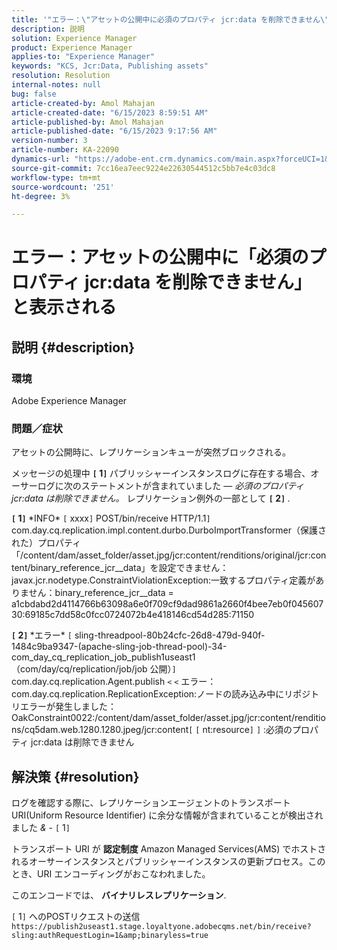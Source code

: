 ```yaml
---
title: '"エラー：\"アセットの公開中に必須のプロパティ jcr:data を削除できません\"'
description: 説明
solution: Experience Manager
product: Experience Manager
applies-to: "Experience Manager"
keywords: "KCS, Jcr:Data, Publishing assets"
resolution: Resolution
internal-notes: null
bug: false
article-created-by: Amol Mahajan
article-created-date: "6/15/2023 8:59:51 AM"
article-published-by: Amol Mahajan
article-published-date: "6/15/2023 9:17:56 AM"
version-number: 3
article-number: KA-22090
dynamics-url: "https://adobe-ent.crm.dynamics.com/main.aspx?forceUCI=1&pagetype=entityrecord&etn=knowledgearticle&id=46c889f6-5a0b-ee11-8f6e-6045bd0065f9"
source-git-commit: 7cc16ea7eec9224e22630544512c5bb7e4c03dc8
workflow-type: tm+mt
source-wordcount: '251'
ht-degree: 3%

---
```


# エラー：アセットの公開中に「必須のプロパティ jcr:data を削除できません」と表示される

## 説明 {#description}


### <b>環境</b>

Adobe Experience Manager



### <b>問題／症状</b>

アセットの公開時に、レプリケーションキューが突然ブロックされる。

メッセージの処理中 <b>`[` 1`]` </b> パブリッシャーインスタンスログに存在する場合、オーサーログに次のステートメントが含まれていました — *必須のプロパティ jcr:data は削除できません。* レプリケーション例外の一部として <b>`[` 2`]` </b>.


<b>`[` 1`]` </b> \*INFO\* `[` xxxx`]`  POST/bin/receive HTTP/1.1`]`  com.day.cq.replication.impl.content.durbo.DurboImportTransformer（保護された）プロパティ「/content/dam/asset_folder/asset.jpg/jcr:content/renditions/original/jcr:content/binary_reference_jcr__data」を設定できません：javax.jcr.nodetype.ConstraintViolationException:一致するプロパティ定義がありません：binary_reference_jcr__data = a1cbdabd2d4114766b63098a6e0f709cf9dad9861a2660f4bee7eb0f04560730:69185c7dd58c0fcc0724072b4e418146cd54d285:71150<br>

<b>`[` 2`]` </b> \*エラー\* `[` sling-threadpool-80b24cfc-26d8-479d-940f-1484c9ba9347-(apache-sling-job-thread-pool)-34-com_day_cq_replication_job_publish1useast1（com/day/cq/replication/job/job 公開）`]`  com.day.cq.replication.Agent.publish `<` `<`  エラー：com.day.cq.replication.ReplicationException:ノードの読み込み中にリポジトリエラーが発生しました：OakConstraint0022:/content/dam/asset_folder/asset.jpg/jcr:content/renditions/cq5dam.web.1280.1280.jpeg/jcr:content`[` `[` nt:resource`]` `]` :必須のプロパティ jcr:data は削除できません<br>

## 解決策 {#resolution}


ログを確認する際に、レプリケーションエージェントのトランスポート URI(Uniform Resource Identifier) に余分な情報が含まれていることが検出されました *&amp;* - `[` 1`]`

トランスポート URI が <b>認定制度</b> Amazon Managed Services(AMS) でホストされるオーサーインスタンスとパブリッシャーインスタンスの更新プロセス。このとき、URI エンコーディングがおこなわれました。

このエンコードでは、 <b>バイナリレスレプリケーション</b>.



`[` 1`]`  へのPOSTリクエストの送信 `https://publish2useast1.stage.loyaltyone.adobecqms.net/bin/receive?sling:authRequestLogin=1&amp;binaryless=true`
